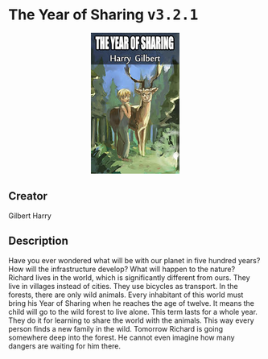 
# The Year of Sharing <kbd>v3.2.1</kbd>

<center>
  <img src="./cover-1024.jpg"/>
</center>

## Creator
Gilbert Harry

## Description
Have you ever wondered what will be with our planet in five hundred years? How will the infrastructure develop? What will happen to the nature? Richard lives in the world, which is significantly different from ours. They live in villages instead of cities. They use bicycles as transport. In the forests, there are only wild animals. Every inhabitant of this world must bring his Year of Sharing when he reaches the age of twelve. It means the child will go to the wild forest to live alone. This term lasts for a whole year. They do it for learning to share the world with the animals. This way every person finds a new family in the wild. Tomorrow Richard is going somewhere deep into the forest. He cannot even imagine how many dangers are waiting for him there.
